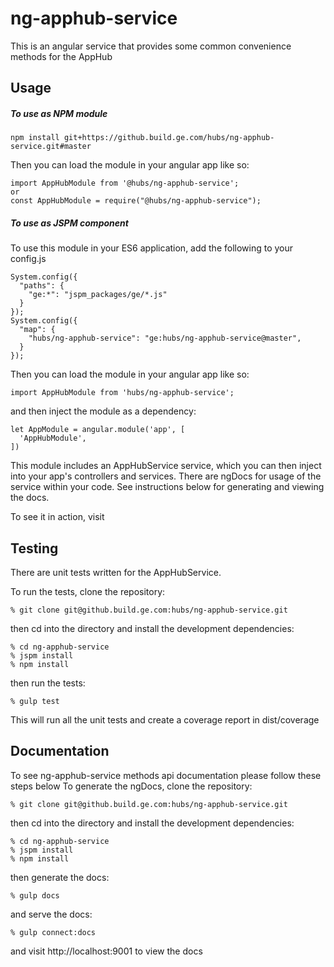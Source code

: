 # ng-apphub-service

This is an angular service that provides some common convenience methods for the AppHub

## Usage

##### To use as NPM module
```
npm install git+https://github.build.ge.com/hubs/ng-apphub-service.git#master

```
Then you can load the module in your angular app like so:

```
import AppHubModule from '@hubs/ng-apphub-service';
or 
const AppHubModule = require("@hubs/ng-apphub-service");
```

##### To use as JSPM component

To use this module in your ES6 application, add the following to your config.js

```
System.config({
  "paths": {
    "ge:*": "jspm_packages/ge/*.js"
  }
});
System.config({
  "map": {
    "hubs/ng-apphub-service": "ge:hubs/ng-apphub-service@master",
  }
});
```

Then you can load the module in your angular app like so:

```
import AppHubModule from 'hubs/ng-apphub-service';
```

and then inject the module as a dependency:

```
let AppModule = angular.module('app', [
  'AppHubModule',
])
```

This module includes an AppHubService service, which you can then inject into your app's controllers and services. 
There are ngDocs for usage of the service within your code. See instructions below for generating and viewing the docs.

To see it in action, visit <microapp reference url> 

## Testing

There are unit tests written for the AppHubService. 
 
To run the tests, clone the repository:
```
% git clone git@github.build.ge.com:hubs/ng-apphub-service.git
```
 
 then cd into the directory and install the development dependencies:
```
% cd ng-apphub-service
% jspm install
% npm install
```
then run the tests:
```
% gulp test
```
This will run all the unit tests and create a coverage report in dist/coverage

## Documentation

To see ng-apphub-service methods api documentation please follow these steps below
To generate the ngDocs, clone the repository:
```
% git clone git@github.build.ge.com:hubs/ng-apphub-service.git
```

then cd into the directory and install the development dependencies:
```
% cd ng-apphub-service
% jspm install
% npm install
```
then generate the docs:
```
% gulp docs
```

and serve the docs:
```
% gulp connect:docs
```

and visit http://localhost:9001 to view the docs


